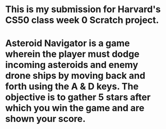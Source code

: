 # This is my submission for Harvard's CS50 class week 0 Scratch project.
# Asteroid Navigator is a game wherein the player must dodge incoming asteroids and enemy drone ships by moving back and forth using the A & D keys. The objective is to gather 5 stars after which you win the game and are shown your score.
